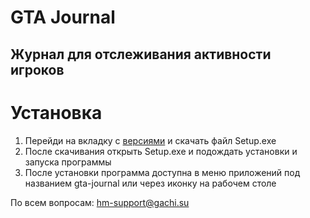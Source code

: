 # GTA Journal
## Журнал для отслеживания активности игроков

# Установка
1. Перейди на вкладку с [версиями](https://github.com/HM-Province/gta-journal/releases) и скачать файл Setup.exe 
2. После скачивания открыть Setup.exe и подождать установки и запуска программы
3. После установки программа доступна в меню приложений под названием gta-journal или через иконку на рабочем столе

По всем вопросам: [hm-support@gachi.su](mailto:hm-support@gachi.su)